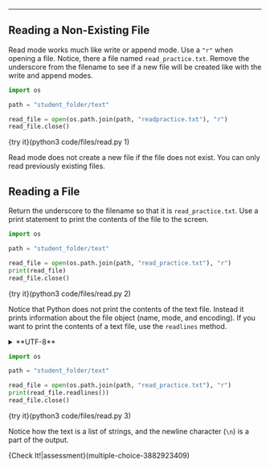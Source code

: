 ----------

## Reading a Non-Existing File

Read mode works much like write or append mode. Use a `"r"` when opening a file. Notice, there a file named `read_practice.txt`. Remove the underscore from the filename to see if a new file will be created like with the write and append modes.

```python
import os

path = "student_folder/text"

read_file = open(os.path.join(path, "readpractice.txt"), "r")
read_file.close()
```

{try it}(python3 code/files/read.py 1)

Read mode does not create a new file if the file does not exist. You can only read previously existing files. 

## Reading a File

Return the underscore to the filename so that it is `read_practice.txt`. Use a print statement to print the contents of the file to the screen.

```python
import os

path = "student_folder/text"

read_file = open(os.path.join(path, "read_practice.txt"), "r")
print(read_file)
read_file.close()
```

{try it}(python3 code/files/read.py 2)

Notice that Python does not print the contents of the text file. Instead it prints information about the file object (name, mode, and encoding). If you want to print the contents of a text file, use the `readlines` method.

<details><summary>**UTF-8**</summary>There are many characters that go beyond letters and numbers. For example, punctuation, accents, symbols, emojis, etc. There needs to be a way to use these characters in a way that everybody can understand. Encoding is an agreed upon method for representing these characters. UTF-8 is by far the most popular way to encode text today. If you want to know more, check out this <a href="http://kunststube.net/encoding/">article</a>.</details>

```python
import os

path = "student_folder/text"

read_file = open(os.path.join(path, "read_practice.txt"), "r")
print(read_file.readlines())
read_file.close()
```

{try it}(python3 code/files/read.py 3)

Notice how the text is a list of strings, and the newline character (`\n`) is a part of the output.

  
{Check It!|assessment}(multiple-choice-3882923409)
